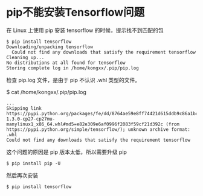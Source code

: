 # pip不能安装Tensorflow问题

在 Linux 上使用 pip 安装 tensorflow 的时候，提示找不到匹配的包
``` shell
$ pip install tensorflow
Downloading/unpacking tensorflow
  Could not find any downloads that satisfy the requirement tensorflow
Cleaning up...
No distributions at all found for tensorflow
Storing complete log in /home/kongxx/.pip/pip.log
```

检查 pip.log 文件，是由于 pip 不认识 .whl 类型的文件。

$ cat /home/kongxx/.pip/pip.log
``` shell
...
Skipping link https://pypi.python.org/packages/fe/dd/8764ae59e8ff74421d615ddb9c86a1b404c27708dfde3caa8f17c183788d/tensorflow-1.3.0-cp27-cp27mu-manylinux1_x86_64.whl#md5=e82e309e6af0996f2083f59cf21d392c (from https://pypi.python.org/simple/tensorflow/); unknown archive format: .whl
Could not find any downloads that satisfy the requirement tensorflow
```

这个问题的原因是 pip 版本太低，所以需要升级 pip
``` shell
$ pip install pip -U
```

然后再次安装
``` shell
$ pip install tensorflow
```
